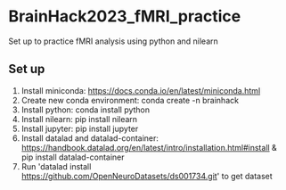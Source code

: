 # BrainHack2023_fMRI_practice
Set up to practice fMRI analysis using python and nilearn

## Set up
1. Install miniconda: https://docs.conda.io/en/latest/miniconda.html
2. Create new conda environment: conda create -n brainhack
3. Install python: conda install python
4. Install nilearn: pip install nilearn
5. Install jupyter: pip install jupyter
6. Install datalad and datalad-container: https://handbook.datalad.org/en/latest/intro/installation.html#install & pip install datalad-container
7. Run 'datalad install https://github.com/OpenNeuroDatasets/ds001734.git' to get dataset
